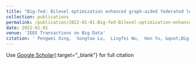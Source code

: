 ```yaml
---
title: "Big-fed: Bilevel optimization enhanced graph-aided federated learning"
collection: publications
permalink: /publication/2022-01-01-Big-fed-Bilevel-optimization-enhanced-graph-aided-federated-learning
date: 2022-01-01
venue: 'IEEE Transactions on Big Data'
citation: ' Pengwei Xing,  Songtao Lu,  Lingfei Wu,  Han Yu, &quot;Big-fed: Bilevel optimization enhanced graph-aided federated learning.&quot; IEEE Transactions on Big Data, 2022.'
---
```

Use [Google Scholar](https://scholar.google.com/scholar?q=Big+fed:+Bilevel+optimization+enhanced+graph+aided+federated+learning){:target="_blank"} for full citation